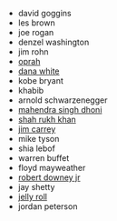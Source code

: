 - david goggins
- les brown
- joe rogan
- denzel washington
- jim rohn
- [oprah](https://www.youtube.com/watch?v=RLTgnOuYb6o)
- [dana white](https://www.youtube.com/watch?v=AuqBA3aRr4A&t=13s)
- kobe bryant
- khabib
- arnold schwarzenegger
- [mahendra singh dhoni](https://youtu.be/PWDQpEBq_pU?si=u0jygiboXRDikrDJ)
- [shah rukh khan](https://youtube.com/shorts/YiP2pdxl4yI?si=1DUvqkIYJgbe-0zc)
- [jim carrey](https://youtu.be/aWTH7Kp2lfE?si=HcNyC9gaKEMiilrc)
- mike tyson
- shia lebof
- warren buffet
- floyd mayweather
- [robert downey jr](https://youtube.com/shorts/f_3qYgfPJVw?si=15MVZshN8tq19q51)
- jay shetty
- [jelly roll](https://youtu.be/fwCcQfpeH4E?si=e2P6fbX7bnAkb0kL)
- jordan peterson
